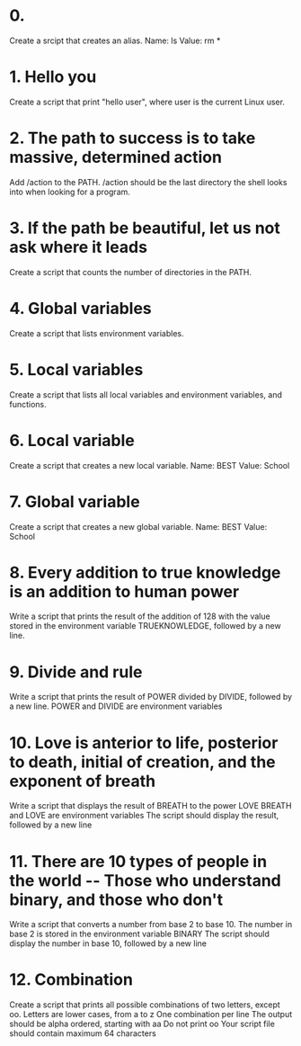 # 0. <o>
Create a srcipt that creates an alias.
Name: ls
Value: rm *

# 1. Hello you
Create a script that print "hello user", where user is the current Linux user.

# 2. The path to success is to take massive, determined action 
Add /action to the PATH. /action should be the last directory the shell looks into when looking for a program.

# 3. If the path be beautiful, let us not ask where it leads 
Create a script that counts the number of directories in the PATH.

# 4. Global variables 
Create a script that lists environment variables.

# 5. Local variables 
Create a script that lists all local variables and environment variables, and functions.

# 6. Local variable
Create a script that creates a new local variable.
    Name: BEST
    Value: School

# 7. Global variable 
Create a script that creates a new global variable.
    Name: BEST
    Value: School

# 8. Every addition to true knowledge is an addition to human power 
Write a script that prints the result of the addition of 128 with the value stored in the environment variable TRUEKNOWLEDGE, followed by a new line.

# 9. Divide and rule 
Write a script that prints the result of POWER divided by DIVIDE, followed by a new line.
    POWER and DIVIDE are environment variables
# 10. Love is anterior to life, posterior to death, initial of creation, and the exponent of breath 
Write a script that displays the result of BREATH to the power LOVE
    BREATH and LOVE are environment variables
    The script should display the result, followed by a new line
# 11. There are 10 types of people in the world -- Those who understand binary, and those who don't 
Write a script that converts a number from base 2 to base 10.
    The number in base 2 is stored in the environment variable BINARY
    The script should display the number in base 10, followed by a new line
# 12. Combination 
Create a script that prints all possible combinations of two letters, except oo.
    Letters are lower cases, from a to z
    One combination per line
    The output should be alpha ordered, starting with aa
    Do not print oo
    Your script file should contain maximum 64 characters
